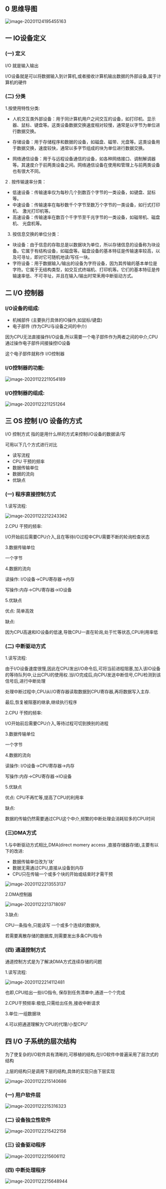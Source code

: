 ## 0 思维导图

![image-20201124195455163](https://gitee.com/zisuu/picture/raw/master/img/20201124195455.png)

## 一 IO设备定义

### (一) 定义

I/O 就是输入输出

I/O设备就是可以将数据输入到计算机,或者接收计算机输出数据的外部设备,属于计算机的硬件

### (二) 分类

1.按使用特性分类:

-  人机交互类外部设备：用于同计算机用户之间交互的设备，如打印机、显示器、鼠标、键盘等。这类设备数据交换速度相对较慢，通常是以字节为单位进行数据交换。

-  存储设备：用于存储程序和数据的设备，如磁盘、磁带、光盘等。这类设备用于数据交换，速度较快，通常以多字节组成的块为单位进行数据交换。
-  网络通信设备：用于与远程设备通信的设备，如各种网络接口、调制解调器等。其速度介于前两类设备之间。网络通信设备在使用和管理上与前两类设备也有很大不同。

2 . 按传输速率分类：

- 低速设备：传输速率仅为每秒几个到数百个字节的一类设备，如键盘、鼠标等。
- 中速设备：传输速率在每秒数千个字节至数万个字节的一类设备，如行式打印机、 激光打印机等。
- 高速设备：传输速率在数百个千字节至千兆字节的一类设备，如磁带机、磁盘机、 光盘机等。



3. 按信息交换的单位分类：

- 块设备：由于信息的存取总是以数据块为单位，所以存储信息的设备称为块设备。它属于有结构设备，如磁盘等。磁盘设备的基本特征是传输速率较高，以及可寻址，即对它可随机地读/写任一块。
- 字符设备：用于数据输入/输出的设备为字符设备，因为其传输的基本单位是字符。它属于无结构类型，如交互式终端机、打印机等。它们的基本特征是传输速率低、不可寻址，并且在输入/输出时常釆用中断驱动方式。



## 二  I/O 控制器

### I/O设备的组成:

- 机械部件    (主要执行具体的IO操作,如鼠标/键盘)
- 电子部件    (作为CPU与设备之间的中介)

因为CPU无法直接操作I/O设备,所以需要一个电子部件作为两者之间的中介,CPU通过操作电子部件间接操控IO设备

这个电子部件就称作 I/O控制器

### I/O控制器的功能:

![image-20201122211054189](https://gitee.com/zisuu/picture/raw/master/img/20201122212249.png)



### I/O控制器的组成:

![image-20201122211251264](https://gitee.com/zisuu/picture/raw/master/img/20201122212259.png)





## 三 OS 控制 I/O 设备的方式

I/O 控制方式 指的是用什么样的方式来控制I/O设备的数据读/写

可用以下几个方式进行对比

- 读写流程
- CPU 干预的频率
- 数据传输单位
- 数据的流向
- 优缺点

### (一) 程序直接控制方式

1.读写流程: 

![image-20201122212243362](https://gitee.com/zisuu/picture/raw/master/img/20201122214420.png)

2.CPU 干预的频率:

I/O开始前后需要CPU介入,且在等待I/O过程中CPU需要不断的轮询检查状态

3.数据传输单位

一个字节

4.数据的流向

读操作: I/O设备->CPU寄存器->内存

写操作:内存->CPU寄存器->IO设备

5.优缺点

优点: 简单高效

缺点:

因为CPU高速和IO设备的低速,导致CPU一直在轮询,处于忙等状态,CPU利用率低

### (二) 中断驱动方式

1.读写流程: 

由于I/O设备速度很慢,因此在CPU发出I/O命令后,可将当前进程阻塞,加入该IO设备的等待队列中,让出CPU的使用权.当I/O完成后,向CPU发送中断信号,CPU检测到该信号后,进行中断处理

处理中断过程中,CPU从I/O寄存器读取数据到CPU寄存器,再将数据写入主存.

最后,恢复被阻塞的继承,继续执行程序

2.CPU 干预的频率:

I/O开始前后需要CPU介入,等待过程可切到换别的进程

3.数据传输单位

一个字节

4.数据的流向

读操作: I/O设备->CPU寄存器->内存

写操作:内存->CPU寄存器->IO设备

5.优缺点

优点: CPU不再忙等,提高了CPU的利用率

缺点:

数据的传输仍然需要通过CPU这个中介,频繁的中断处理会消耗较多的CPU时间



### (三)DMA方式

1.与中断驱动方式相比,DMA(direct momery access ,直接存储器存储),主要有以下的改进:

- 数据传输单位改为'块'
- 数据无需通过CPU,直接从设备到内存
- CPU只在传输一个或多个块的开始或结束时才需干预

![image-20201122213553137](https://gitee.com/zisuu/picture/raw/master/img/20201122213556.png)



2.DMA控制器

![image-20201122213718097](https://gitee.com/zisuu/picture/raw/master/img/20201122214411.png)



3.缺点:

CPU一条指令,只能读写 一个或多个连续的数据块,

若需要离散存储的数据库,则需要发出多条CPU指令

### (四) 通道控制方式

通道控制方式是为了解决DMA方式连续存储的问题

1.读写流程:

![image-20201122214112481](https://gitee.com/zisuu/picture/raw/master/img/20201122214404.png)

也即,CPU给出一些I/O指令, 保存到任务清单中,通道一个个完成

2.CPU干预频率:极低,只需给出任务,接收中断请求

3.单位:一组数据块

4.可以把通道理解为'CPU的代理/小型CPU'



## 四 I/O 子系统的层次结构

为了使复杂的I/O软件具有清晰的,可移植的结构,在I/O软件中普遍采用了层次式的结构

上层的结构只是调用下层的结构,具体的实现只由下层实现

![image-20201122215140686](https://gitee.com/zisuu/picture/raw/master/img/20201122215212.png)

### (一) 用户软件层

![image-20201122215316323](https://gitee.com/zisuu/picture/raw/master/img/20201122215658.png)

### (二) 设备独立性软件

![image-20201122215422158](https://gitee.com/zisuu/picture/raw/master/img/20201122215701.png)

### (三) 设备驱动程序

![image-20201122215606112](https://gitee.com/zisuu/picture/raw/master/img/20201122215652.png)

### (四) 中断处理程序

![image-20201122215648944](https://gitee.com/zisuu/picture/raw/master/img/20201122215651.png)















































